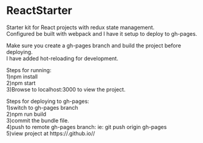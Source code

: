 # ReactStarter

Starter kit for React projects with redux state management.  
Configured be built with webpack and I have it setup to deploy to gh-pages.  

Make sure you create a gh-pages branch and build the project before deploying.  
I have added hot-reloading for development.  

Steps for running:  
1)npm install  
2)npm start  
3)Browse to localhost:3000 to view the project.  

Steps for deploying to gh-pages:  
1)switch to gh-pages branch  
2)npm run build  
3)commit the bundle file.  
4)push to remote gh-pages branch: ie: git push origin gh-pages  
5)view project at https://<username>.github.io/<Repository name>/  

